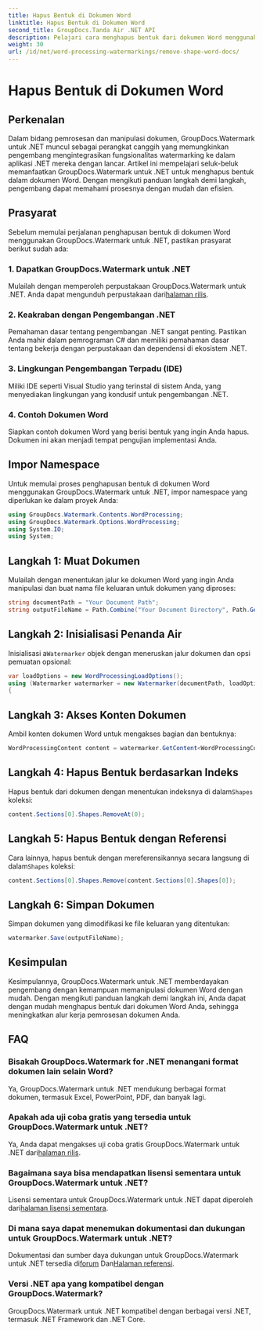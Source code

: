 ```yaml
---
title: Hapus Bentuk di Dokumen Word
linktitle: Hapus Bentuk di Dokumen Word
second_title: GroupDocs.Tanda Air .NET API
description: Pelajari cara menghapus bentuk dari dokumen Word menggunakan GroupDocs.Watermark untuk .NET. Manipulasi dokumen yang mudah, efisien, dan kuat.
weight: 30
url: /id/net/word-processing-watermarkings/remove-shape-word-docs/
---
```


# Hapus Bentuk di Dokumen Word

## Perkenalan
Dalam bidang pemrosesan dan manipulasi dokumen, GroupDocs.Watermark untuk .NET muncul sebagai perangkat canggih yang memungkinkan pengembang mengintegrasikan fungsionalitas watermarking ke dalam aplikasi .NET mereka dengan lancar. Artikel ini mempelajari seluk-beluk memanfaatkan GroupDocs.Watermark untuk .NET untuk menghapus bentuk dalam dokumen Word. Dengan mengikuti panduan langkah demi langkah, pengembang dapat memahami prosesnya dengan mudah dan efisien.
## Prasyarat
Sebelum memulai perjalanan penghapusan bentuk di dokumen Word menggunakan GroupDocs.Watermark untuk .NET, pastikan prasyarat berikut sudah ada:
### 1. Dapatkan GroupDocs.Watermark untuk .NET
 Mulailah dengan memperoleh perpustakaan GroupDocs.Watermark untuk .NET. Anda dapat mengunduh perpustakaan dari[halaman rilis](https://releases.groupdocs.com/Watermark/net/).
### 2. Keakraban dengan Pengembangan .NET
Pemahaman dasar tentang pengembangan .NET sangat penting. Pastikan Anda mahir dalam pemrograman C# dan memiliki pemahaman dasar tentang bekerja dengan perpustakaan dan dependensi di ekosistem .NET.
### 3. Lingkungan Pengembangan Terpadu (IDE)
Miliki IDE seperti Visual Studio yang terinstal di sistem Anda, yang menyediakan lingkungan yang kondusif untuk pengembangan .NET. 
### 4. Contoh Dokumen Word
Siapkan contoh dokumen Word yang berisi bentuk yang ingin Anda hapus. Dokumen ini akan menjadi tempat pengujian implementasi Anda.

## Impor Namespace
Untuk memulai proses penghapusan bentuk di dokumen Word menggunakan GroupDocs.Watermark untuk .NET, impor namespace yang diperlukan ke dalam proyek Anda:
```csharp
using GroupDocs.Watermark.Contents.WordProcessing;
using GroupDocs.Watermark.Options.WordProcessing;
using System.IO;
using System;
```
## Langkah 1: Muat Dokumen
Mulailah dengan menentukan jalur ke dokumen Word yang ingin Anda manipulasi dan buat nama file keluaran untuk dokumen yang diproses:
```csharp
string documentPath = "Your Document Path";
string outputFileName = Path.Combine("Your Document Directory", Path.GetFileName(documentPath));
```
## Langkah 2: Inisialisasi Penanda Air
 Inisialisasi a`Watermarker` objek dengan meneruskan jalur dokumen dan opsi pemuatan opsional:
```csharp
var loadOptions = new WordProcessingLoadOptions();
using (Watermarker watermarker = new Watermarker(documentPath, loadOptions))
{
```
## Langkah 3: Akses Konten Dokumen
Ambil konten dokumen Word untuk mengakses bagian dan bentuknya:
```csharp
WordProcessingContent content = watermarker.GetContent<WordProcessingContent>();
```
## Langkah 4: Hapus Bentuk berdasarkan Indeks
 Hapus bentuk dari dokumen dengan menentukan indeksnya di dalam`Shapes` koleksi:
```csharp
content.Sections[0].Shapes.RemoveAt(0);
```
## Langkah 5: Hapus Bentuk dengan Referensi
 Cara lainnya, hapus bentuk dengan mereferensikannya secara langsung di dalam`Shapes` koleksi:
```csharp
content.Sections[0].Shapes.Remove(content.Sections[0].Shapes[0]);
```
## Langkah 6: Simpan Dokumen
Simpan dokumen yang dimodifikasi ke file keluaran yang ditentukan:
```csharp
watermarker.Save(outputFileName);
```

## Kesimpulan
Kesimpulannya, GroupDocs.Watermark untuk .NET memberdayakan pengembang dengan kemampuan memanipulasi dokumen Word dengan mudah. Dengan mengikuti panduan langkah demi langkah ini, Anda dapat dengan mudah menghapus bentuk dari dokumen Word Anda, sehingga meningkatkan alur kerja pemrosesan dokumen Anda.
## FAQ
### Bisakah GroupDocs.Watermark for .NET menangani format dokumen lain selain Word?
Ya, GroupDocs.Watermark untuk .NET mendukung berbagai format dokumen, termasuk Excel, PowerPoint, PDF, dan banyak lagi.
### Apakah ada uji coba gratis yang tersedia untuk GroupDocs.Watermark untuk .NET?
 Ya, Anda dapat mengakses uji coba gratis GroupDocs.Watermark untuk .NET dari[halaman rilis](https://releases.groupdocs.com/).
### Bagaimana saya bisa mendapatkan lisensi sementara untuk GroupDocs.Watermark untuk .NET?
 Lisensi sementara untuk GroupDocs.Watermark untuk .NET dapat diperoleh dari[halaman lisensi sementara](https://purchase.groupdocs.com/temporary-license/).
### Di mana saya dapat menemukan dokumentasi dan dukungan untuk GroupDocs.Watermark untuk .NET?
 Dokumentasi dan sumber daya dukungan untuk GroupDocs.Watermark untuk .NET tersedia di[forum](https://forum.groupdocs.com/c/watermark/19) Dan[Halaman referensi](https://tutorials.groupdocs.com/Watermark/net/).
### Versi .NET apa yang kompatibel dengan GroupDocs.Watermark?
GroupDocs.Watermark untuk .NET kompatibel dengan berbagai versi .NET, termasuk .NET Framework dan .NET Core.